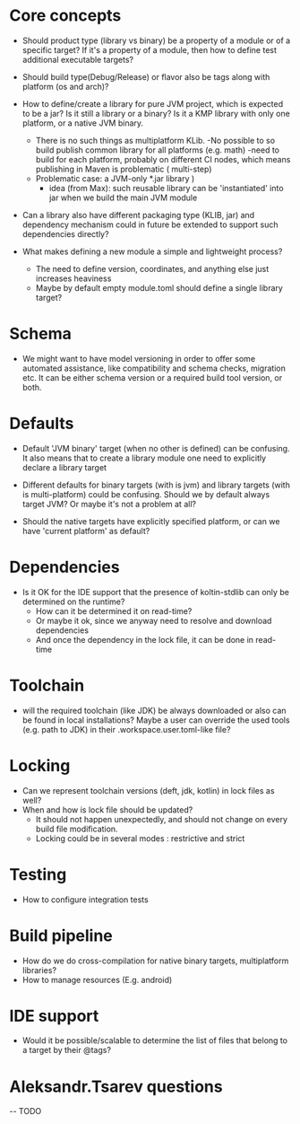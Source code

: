 # Core concepts

- Should product type (library vs binary) be a property of a module or of a specific target?
  If it's a property of a module, then how to define test additional executable targets?

- Should build type(Debug/Release) or flavor also be tags along with platform (os and arch)?

- How to define/create a library for pure JVM project, which is expected to be a jar?
  Is it still a library or a binary? Is it a KMP library with only one platform, or a native JVM binary.
    - There is no such things as multiplatform KLib.
      -No possible to so build publish common library for all platforms (e.g. math)
      -need to build for each platform, probably on different CI nodes, which means publishing in Maven is problematic (
      multi-step)
    - Problematic case: a JVM-only  *.jar library )
        - idea (from Max): such reusable library can be 'instantiated' into jar when we build the main JVM module

- Can a library also have different packaging type (KLIB, jar) and dependency mechanism could in future be extended
  to support such dependencies directly?

- What makes defining a new module a simple and lightweight process?
    - The need to define version, coordinates, and anything else just increases heaviness
    - Maybe by default empty module.toml should define a single library target?

# Schema

- We might want to have model versioning in order to offer some automated assistance,
  like compatibility and schema checks, migration etc.
  It can be either schema version or a required build tool version, or both.

# Defaults

- Default 'JVM binary' target (when no other is defined) can be confusing.
  It also means that to create a library module one need to explicitly declare a library target

- Different defaults for binary targets (with is jvm) and library targets (with is multi-platform) could be confusing.
  Should we by default always target JVM? Or maybe it's not a problem at all?

- Should the native targets have explicitly specified platform, or can we have 'current platform' as default? 

# Dependencies

- Is it OK for the IDE support that the presence of koltin-stdlib can only be determined on the runtime?
    - How can it be determined it on read-time?
    - Or maybe it ok, since we anyway need to resolve and download dependencies
    - And once the dependency in the lock file, it can be done in read-time

# Toolchain

- will the required toolchain (like JDK) be always downloaded or also can be found in local installations?
  Maybe a user can override the used tools (e.g. path to JDK) in their .workspace.user.toml-like file?


# Locking

- Can we represent toolchain versions (deft, jdk, kotlin) in lock files as well?
- When and how is lock file should be updated?
    - It should not happen unexpectedly, and should not change on every build file modification.
    - Locking could be in several modes : restrictive and strict

# Testing

- How to configure integration tests

# Build pipeline
                                                   
- How do we do cross-compilation for native binary targets, multiplatform libraries?
- How to manage resources (E.g. android)

# IDE support
- Would it be possible/scalable to determine the list of files that belong to a target by their @tags?

# Aleksandr.Tsarev questions

-- TODO